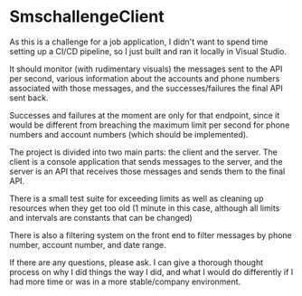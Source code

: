# SmschallengeClient

As this is a challenge for a job application, I didn't want to spend time setting up a CI/CD pipeline, so I just built and ran it locally in Visual Studio.

It should monitor (with rudimentary visuals) the messages sent to the API per second, various information about the accounts and phone numbers associated with those messages, and the successes/failures the final API sent back.

Successes and failures at the moment are only for that endpoint, since it would be different from breaching the maximum limit per second for phone numbers and account numbers (which should be implemented).

The project is divided into two main parts: the client and the server. The client is a console application that sends messages to the server, and the server is an API that receives those messages and sends them to the final API.

There is a small test suite for exceeding limits as well as cleaning up resources when they get too old (1 minute in this case, although all limits and intervals are constants that can be changed)

There is also a filtering system on the front end to filter messages by phone number, account number, and date range.

If there are any questions, please ask. I can give a thorough thought process on why I did things the way I did, and what I would do differently if I had more time or was in a more stable/company environment.
